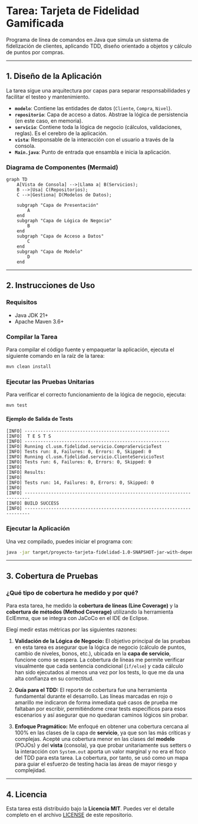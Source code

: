 # Tarea: Tarjeta de Fidelidad Gamificada

Programa de línea de comandos en Java que simula un sistema de fidelización de clientes, aplicando TDD, diseño orientado a objetos y cálculo de puntos por compras.

---

## 1. Diseño de la Aplicación

La tarea sigue una arquitectura por capas para separar responsabilidades y facilitar el testeo y mantenimiento.

-   **`modelo`**: Contiene las entidades de datos (`Cliente`, `Compra`, `Nivel`).
-   **`repositorio`**: Capa de acceso a datos. Abstrae la lógica de persistencia (en este caso, en memoria).
-   **`servicio`**: Contiene toda la lógica de negocio (cálculos, validaciones, reglas). Es el cerebro de la aplicación.
-   **`vista`**: Responsable de la interacción con el usuario a través de la consola.
-   **`Main.java`**: Punto de entrada que ensambla e inicia la aplicación.

### Diagrama de Componentes (Mermaid)
```mermaid
graph TD
    A[Vista de Consola] -->|Llama a| B(Servicios);
    B -->|Usa| C(Repositorios);
    C -->|Gestiona| D(Modelos de Datos);

    subgraph "Capa de Presentación"
        A
    end
    subgraph "Capa de Lógica de Negocio"
        B
    end
    subgraph "Capa de Acceso a Datos"
        C
    end
    subgraph "Capa de Modelo"
        D
    end
```

---

## 2. Instrucciones de Uso

### Requisitos
- Java JDK 21+
- Apache Maven 3.6+

### Compilar la Tarea
Para compilar el código fuente y empaquetar la aplicación, ejecuta el siguiente comando en la raíz de la tarea:
```bash
mvn clean install
```

### Ejecutar las Pruebas Unitarias
Para verificar el correcto funcionamiento de la lógica de negocio, ejecuta:
```bash
mvn test
```

#### Ejemplo de Salida de Tests
```
[INFO] -------------------------------------------------------
[INFO]  T E S T S
[INFO] -------------------------------------------------------
[INFO] Running cl.usm.fidelidad.servicio.CompraServicioTest
[INFO] Tests run: 8, Failures: 0, Errors: 0, Skipped: 0
[INFO] Running cl.usm.fidelidad.servicio.ClienteServicioTest
[INFO] Tests run: 6, Failures: 0, Errors: 0, Skipped: 0
[INFO]
[INFO] Results:
[INFO]
[INFO] Tests run: 14, Failures: 0, Errors: 0, Skipped: 0
[INFO]
[INFO] ------------------------------------------------------------------------
[INFO] BUILD SUCCESS
[INFO] ------------------------------------------------------------------------
```

### Ejecutar la Aplicación
Una vez compilado, puedes iniciar el programa con:
```bash
java -jar target/proyecto-tarjeta-fidelidad-1.0-SNAPSHOT-jar-with-dependencies.jar
```

---

## 3. Cobertura de Pruebas

### ¿Qué tipo de cobertura he medido y por qué?

Para esta tarea, he medido la **cobertura de líneas (Line Coverage)** y la **cobertura de métodos (Method Coverage)** utilizando la herramienta EclEmma, que se integra con JaCoCo en el IDE de Eclipse.

Elegí medir estas métricas por las siguientes razones:

1.  **Validación de la Lógica de Negocio:** El objetivo principal de las pruebas en esta tarea es asegurar que la lógica de negocio (cálculo de puntos, cambio de niveles, bonos, etc.), ubicada en la **capa de servicio**, funcione como se espera. La cobertura de líneas me permite verificar visualmente que cada sentencia condicional (`if/else`) y cada cálculo han sido ejecutados al menos una vez por los tests, lo que me da una alta confianza en su correctitud.

2.  **Guía para el TDD:** El reporte de cobertura fue una herramienta fundamental durante el desarrollo. Las líneas marcadas en rojo o amarillo me indicaron de forma inmediata qué casos de prueba me faltaban por escribir, permitiéndome crear tests específicos para esos escenarios y así asegurar que no quedaran caminos lógicos sin probar.

3.  **Enfoque Pragmático:** Me enfoqué en obtener una cobertura cercana al 100% en las clases de la capa de **servicio**, ya que son las más críticas y complejas. Acepté una cobertura menor en las clases del **modelo** (POJOs) y del **vista** (consola), ya que probar unitariamente sus setters o la interacción con `System.out` aporta un valor marginal y no era el foco del TDD para esta tarea. La cobertura, por tanto, se usó como un mapa para guiar el esfuerzo de testing hacia las áreas de mayor riesgo y complejidad.

---

## 4. Licencia

Esta tarea está distribuido bajo la **Licencia MIT**. Puedes ver el detalle completo en el archivo [LICENSE](LICENSE) de este repositorio.
